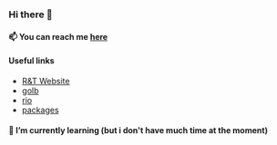### Hi there 👋

#### 📫 You can reach me [here](https://its-just-nans.github.io/links/)

#### Useful links

- [R&T Website](https://its-just-nans.github.io/rt/)
- [golb](https://its-just-nans.github.io/golb/)
- [rio](https://its-just-nans.github.io/rio/)
- [packages](https://its-just-nans.github.io/lab/packages/)

#### 🌱 I’m currently learning (but i don't have much time at the moment)
